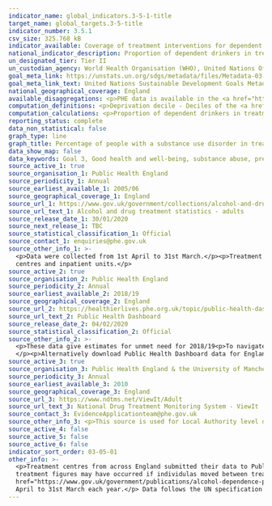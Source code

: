 ```yaml
---
indicator_name: global_indicators.3-5-1-title
target_name: global_targets.3-5-title
indicator_number: 3.5.1
csv_size: 325.768 kB
indicator_available: Coverage of treatment interventions for dependent drinkers
national_indicator_description: Proportion of dependent drinkers in treatment
un_designated_tier: Tier II
un_custodian_agency: World Health Organisation (WHO), United Nations Office on Drugs and Crime (UNODC)
goal_meta_link: https://unstats.un.org/sdgs/metadata/files/Metadata-03-05-01.pdf
goal_meta_link_text: United Nations Sustainable Development Goals Metadata (PDF 4.0 MB)
national_geographical_coverage: England
available_disaggregations: <p>PHE data is available in the <a href="https://www.gov.uk/government/collections/alcohol-and-drug-misuse-and-treatment-statistics#alcohol-and-drug-treatment-statistics:-adults">PHE Alcohol and drug misuse and treatment statistics</a> for the number and percentage of adults (18+) and young people in treatment for substance use disorders (drug use disorders and alcohol use disorders) including by substance, sex, age, ethnicity, and disability status. This information is not presented here as we do not have estimates of the number of people in treatment for these groups.</p><p>Proportion of dependent drinkers in treatment by income group is currently only available for 2018/2019.</p> 
computation_definitions: <p>Deprivation decile - Deciles of the <a href="https://www.gov.uk/government/statistics/english-indices-of-deprivation-2019">2019 Index of Multiple Deprivation</a></p>
computation_calculations: <p>Proportion of dependent drinkers in treatment (2010/11-2017/18) = (number of adults in treatment / estimated prevalence) x 100</p><p>Proportion of dependent drinkers in treatment (2018/19) = 100 - Proportion of dependent drinkers NOT in treatment</p>
reporting_status: complete
data_non_statistical: false
graph_type: line
graph_title: Percentage of people with a substance use disorder in treatment
data_show_map: false
data_keywords: Goal 3, Good health and well-being, substance abuse, prevention, treatment, drugs, alcohol, narcotics, addiction, rehabilitation
source_active_1: true
source_organisation_1: Public Health England
source_periodicity_1: Annual
source_earliest_available_1: 2005/06
source_geographical_coverage_1: England
source_url_1: https://www.gov.uk/government/collections/alcohol-and-drug-misuse-and-treatment-statistics
source_url_text_1: Alcohol and drug treatment statistics - adults
source_release_date_1: 30/01/2020
source_next_release_1: TBC
source_statistical_classification_1: Official
source_contact_1: enquiries@phe.gov.uk
source_other_info_1: >-
  <p>Data were collected from 1st April to 31st March.</p><p>Treatment centres from across England submitted the data to Public Health England (PHE). These treatment centres include - community-based specialist drug and alcohol services, primary care services, residential rehabilition
  centres and inpatient units.</p>
source_active_2: true
source_organisation_2: Public Health England
source_periodicity_2: Annual
source_earliest_available_2: 2018/19
source_geographical_coverage_2: England
source_url_2: https://healthierlives.phe.org.uk/topic/public-health-dashboard/comparisons#par/E92000001/ati/202/iid/93010/sexId/-1/gid/1938133162/pat/202
source_url_text_2: Public Health Dashboard
source_release_date_2: 04/02/2020
source_statistical_classification_2: Official
source_other_info_2: >-
  <p>These data give estimates for unmet need for 2018/19<p>To navigate to data select Alcohol treatment - Proportion of dependent drinkers not in treatment (%) Current method, </p><p>or Drug treatment - Proportion of opiates and/or crack cocaine users (i.e. OCU) not in treatment (%).
  </p><p>Alternatively download Public Health Dashboard data for England. </p>
source_active_3: true
source_organisation_3: Public Health England & the University of Manchester
source_periodicity_3: Annual
source_earliest_available_3: 2010
source_geographical_coverage_3: England
source_url_3: https://www.ndtms.net/ViewIt/Adult
source_url_text_3: National Drug Treatment Monitoring System - ViewIt
source_contact_3: EvidenceApplicationteam@phe.gov.uk
source_other_info_3: <p>This source is used for Local Authority level data on number of people in treatment.</p><p>To download data for all Local Authorities use the 'all indicators for all local authorities' button in the top right. Alternatively, individual LAs can be selected using the drop down menus
source_active_4: false
source_active_5: false
source_active_6: false
indicator_sort_order: 03-05-01
other_info: >-
  <p>Treatment centres from across England submitted their data to Public Health England (PHE). These treatment centres include community-based specialist drug and alcohol services, primary care services, residential rehabilition centres and inpatient units.</p><p>Double counting in the
  treatment figures may have occurred if individulas moved between treatment centres during the year.</p><p>Data for Local Authories on the ViewIt platform are rounded to the nearest 5, so may not exactly sum to UK figures.</p><p>The <a
  href="https://www.gov.uk/government/publications/alcohol-dependence-prevalence-in-england">Prevalence, trends and amenability to treatment report</a> published by the University of Sheffield explains how alcohol prevalence estimates were calculated.</p><p>Data were collected from 1st
  April to 31st March each year.</p> Data follows the UN specification for this indicator. This indicator has been identified in collaboration with topic experts.
---
```

